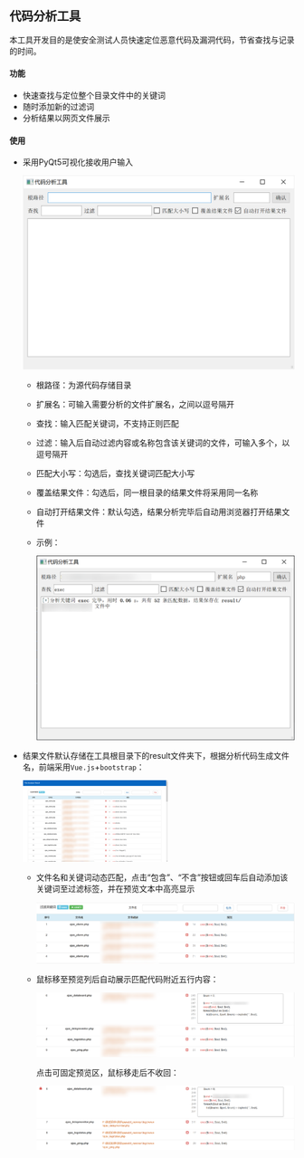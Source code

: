 ## 代码分析工具

本工具开发目的是使安全测试人员快速定位恶意代码及漏洞代码，节省查找与记录的时间。

#### 功能

* 快速查找与定位整个目录文件中的关键词
* 随时添加新的过滤词
* 分析结果以网页文件展示

#### 使用

* 采用PyQt5可视化接收用户输入

  <img src="images/image-20211115171811680.png" alt="image-20211115171811680" style="zoom:50%;" />	

  * 根路径：为源代码存储目录
  
  * 扩展名：可输入需要分析的文件扩展名，之间以逗号隔开
  
  * 查找：输入匹配关键词，不支持正则匹配
  
  * 过滤：输入后自动过滤内容或名称包含该关键词的文件，可输入多个，以逗号隔开
  
  * 匹配大小写：勾选后，查找关键词匹配大小写
  
  * 覆盖结果文件：勾选后，同一根目录的结果文件将采用同一名称
  
  * 自动打开结果文件：默认勾选，结果分析完毕后自动用浏览器打开结果文件
  
  * 示例：
  
    <img src="images/image-20211115174332647.png" alt="image-20211115174332647" style="zoom: 50%;" />		
  
* 结果文件默认存储在工具根目录下的result文件夹下，根据分析代码生成文件名，前端采用`Vue.js`+`bootstrap`：

  <img src="images/image-20211115172514007.png" alt="image-20211115172514007" style="zoom:25%;" />	

  * 文件名和关键词动态匹配，点击“包含”、“不含”按钮或回车后自动添加该关键词至过滤标签，并在预览文本中高亮显示

    <img src="images/image-20211115173435879.png" alt="image-20211115173435879"  />	

  * 鼠标移至预览列后自动展示匹配代码附近五行内容：

    <img src="images/image-20211115173628275.png" alt="image-20211115173628275" style="zoom:67%;" />	

    点击可固定预览区，鼠标移走后不收回：

    ![image-20211115173741551.png](images/image-20211115173741551.png)



